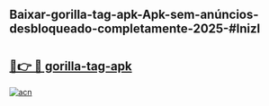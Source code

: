 ## Baixar-gorilla-tag-apk-Apk-sem-anúncios-desbloqueado-completamente-2025-#lnizl

# <h2><a href="https://ainizakaria.my?title=gorilla-tag-apk&ref=20M">🔗👉 🔴 gorilla-tag-apk</a></h2>

[![acn](https://github.com/user-attachments/assets/0f9c940e-d8b0-45ae-aac7-cd30a18b3e1c)](https://ainizakaria.my?title=gorilla-tag-apk&ref=20M)

